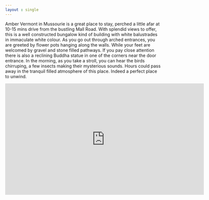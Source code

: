 ```yaml
---
layout : single
---
```



Amber Vermont in Mussourie is a great place to stay, perched a little afar at 10-15 mins drive from the bustling Mall Road. With splendid views to offer, this is a well constructed bungalow kind of building with white balustrades in immaculate white colour. As you go out through arched entrances, you are greeted by flower pots hanging along the walls. While your feet are welcomed by gravel and stone filled pathways. If you pay close attention there is also a reclining Buddha statue in one of the corners near the door entrance. In the morning, as you take a stroll, you can hear the birds chirruping, a few insects making their mysterious sounds. Hours could pass away in the tranquil filled atmosphere of this place. Indeed a perfect place to unwind.  

<iframe title="vimeo-player" src="https://player.vimeo.com/video/697723232?h=73223bba9c" width="640" height="360" frameborder="0" allowfullscreen></iframe>
